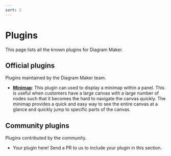 ```yaml
---
sort: 2
---
```


# Plugins

This page lists all the known plugins for Diagram Maker.

## Official plugins

Plugins maintained by the Diagram Maker team.

* **[Minimap]()**: This plugin can used to display a minimap within a panel.
This is useful when customers have a large canvas with a large number of nodes such that it becomes the hard to navigate the canvas quickly.
The minimap provides a quick and easy way to see the entire canvas at a glance and quickly jump to specific parts of the canvas.

## Community plugins

Plugins contributed by the community.

* Your plugin here! Send a PR to us to include your plugin in this section.
